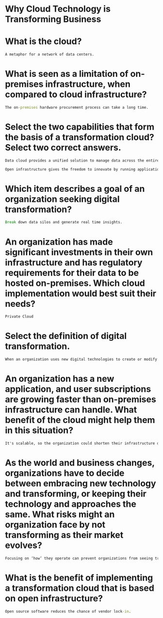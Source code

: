 # Why Cloud Technology is Transforming Business

# What is the cloud?
```cmd
A metaphor for a network of data centers.
```
# What is seen as a limitation of on-premises infrastructure, when compared to cloud infrastructure?
```cmd
The on-premises hardware procurement process can take a long time.
```
# Select the two capabilities that form the basis of a transformation cloud? Select two correct answers.
```cmd
Data cloud provides a unified solution to manage data across the entire data lifecycle.
```
```cmd
Open infrastructure gives the freedom to innovate by running applications in the place that makes the most sense.
```
# Which item describes a goal of an organization seeking digital transformation?
```cmd
Break down data silos and generate real time insights.
```
# An organization has made significant investments in their own infrastructure and has regulatory requirements for their data to be hosted on-premises. Which cloud implementation would best suit their needs?
```cmd
Private Cloud
```
# Select the definition of digital transformation.
```cmd
When an organization uses new digital technologies to create or modify business processes, culture, and customer experiences.
```
# An organization has a new application, and user subscriptions are growing faster than on-premises infrastructure can handle. What benefit of the cloud might help them in this situation?
```cmd
It's scalable, so the organization could shorten their infrastructure deployment time.
```
# As the world and business changes, organizations have to decide between embracing new technology and transforming, or keeping their technology and approaches the same. What risks might an organization face by not transforming as their market evolves?
```cmd
Focusing on ‘how’ they operate can prevent organizations from seeing transformation opportunities.
```
# What is the benefit of implementing a transformation cloud that is based on open infrastructure?
```cmd
Open source software reduces the chance of vendor lock-in.
```
